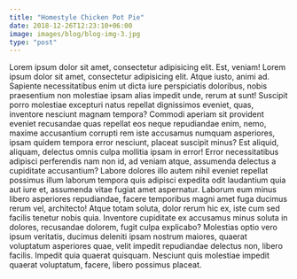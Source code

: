 ```yaml
---
title: "Homestyle Chicken Pot Pie"
date: 2018-12-26T12:23:10+06:00
image: images/blog/blog-img-3.jpg
type: "post"
---
```


Lorem ipsum dolor sit amet, consectetur adipisicing elit. Est, veniam!
Lorem ipsum dolor sit amet, consectetur adipisicing elit. Atque iusto, animi ad. Sapiente necessitatibus enim ut dicta iure perspiciatis doloribus, nobis praesentium non molestiae ipsam alias impedit unde, rerum at sunt! Suscipit porro molestiae excepturi natus repellat dignissimos eveniet, quas, inventore nesciunt magnam tempora? Commodi aperiam sit provident eveniet recusandae quas repellat eos neque repudiandae enim, nemo, maxime accusantium corrupti rem iste accusamus numquam asperiores, ipsam quidem tempora error nesciunt, placeat suscipit minus? Est aliquid, aliquam, delectus omnis culpa mollitia ipsam in error! Error necessitatibus adipisci perferendis nam non id, ad veniam atque, assumenda delectus a cupiditate accusantium? Labore dolores illo autem nihil eveniet repellat possimus illum laborum tempora quis adipisci expedita odit laudantium quia aut iure et, assumenda vitae fugiat amet aspernatur. Laborum eum minus libero asperiores repudiandae, facere temporibus magni amet fuga ducimus rerum vel, architecto! Atque totam soluta, dolor rerum hic ex, iste cum sed facilis tenetur nobis quia. Inventore cupiditate ex accusamus minus soluta in dolores, recusandae dolorem, fugit culpa explicabo? Molestias optio vero ipsum veritatis, ducimus deleniti ipsam nostrum maiores, quaerat voluptatum asperiores quae, velit impedit repudiandae delectus non, libero facilis. Impedit quia quaerat quisquam. Nesciunt quis molestiae impedit quaerat voluptatum, facere, libero possimus placeat.
